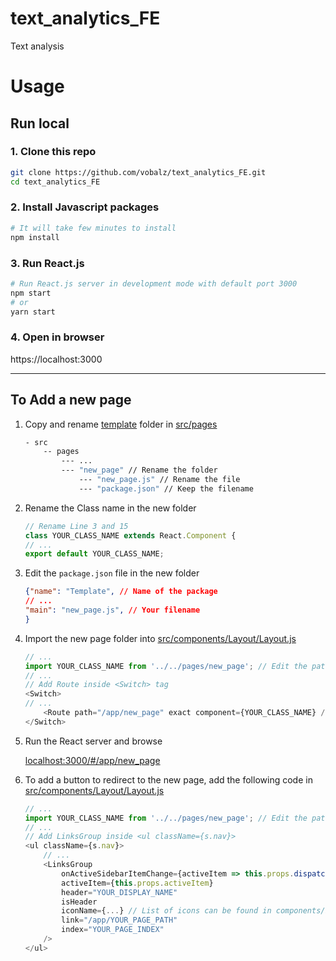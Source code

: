 # text_analytics_FE
Text analysis

# Usage

## Run local

### 1. Clone this repo

```bash
git clone https://github.com/vobalz/text_analytics_FE.git
cd text_analytics_FE
```

### 2. Install Javascript packages

```bash
# It will take few minutes to install
npm install
```

### 3. Run React.js

```bash
# Run React.js server in development mode with default port 3000
npm start
# or
yarn start
```

### 4. Open in browser

https://localhost:3000

---
## To Add a new page

1. Copy and rename [template](src/pages/template) folder in [src/pages](src/pages)
    ```bash
    - src
        -- pages
            --- ...
            --- "new_page" // Rename the folder
                --- "new_page.js" // Rename the file
                --- "package.json" // Keep the filename
    ```
2. Rename the Class name in the new folder
    ```javascript
    // Rename Line 3 and 15
    class YOUR_CLASS_NAME extends React.Component {
    // ...
    export default YOUR_CLASS_NAME;
    ```
3. Edit the `package.json` file in the new folder
    ```json
    {"name": "Template", // Name of the package
    // ...
    "main": "new_page.js", // Your filename
    }
    ```
4. Import the new page folder into [src/components/Layout/Layout.js](src/components/Layout/Layout.js)
    ```javascript
    // ...
    import YOUR_CLASS_NAME from '../../pages/new_page'; // Edit the path to your new page
    // ...
    // Add Route inside <Switch> tag
    <Switch>
    // ...
        <Route path="/app/new_page" exact component={YOUR_CLASS_NAME} />
    </Switch>
    ```
5. Run the React server and browse

    [localhost:3000/#/app/new_page](localhost:3000/#/app/new_page)

6. To add a button to redirect to the new page, add the following code in [src/components/Layout/Layout.js](src/components/Layout/Layout.js)
    ```javascript
    // ...
    import YOUR_CLASS_NAME from '../../pages/new_page'; // Edit the path to your new page
    // ...
    // Add LinksGroup inside <ul className={s.nav}>
    <ul className={s.nav}>
        // ...
        <LinksGroup
            onActiveSidebarItemChange={activeItem => this.props.dispatch(changeActiveSidebarItem(activeItem))}
            activeItem={this.props.activeItem}
            header="YOUR_DISPLAY_NAME" 
            isHeader
            iconName={...} // List of icons can be found in components/Icons
            link="/app/YOUR_PAGE_PATH" 
            index="YOUR_PAGE_INDEX"
        />
    </ul>
    ```